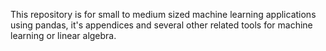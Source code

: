 This repository is for small to medium sized machine learning applications using pandas, it's appendices and several other related tools for machine learning or linear algebra.
